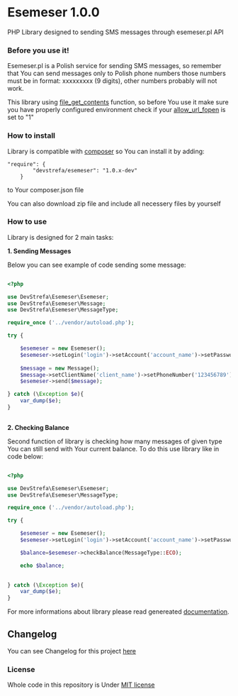 # Esemeser 1.0.0

PHP Library designed to sending SMS messages through esemeser.pl API

### Before you use it!

Esemeser.pl is a Polish service for sending SMS messages, so remember that You can send messages only to Polish phone numbers
those numbers must be in format: xxxxxxxxx (9 digits), other numbers probably will not work. 

This library using [file_get_contents](http://php.net/manual/en/function.file-get-contents.php) function, so before You use it make sure you have properly 
configured environment check if your [allow_url_fopen](http://php.net/manual/en/filesystem.configuration.php) is set to "1" 

### How to install

Library is compatible with [composer](https://getcomposer.org/) so You can install it by adding:
```code
"require": {
        "devstrefa/esemeser": "1.0.x-dev"
    }
```

to Your composer.json file

You can also download zip file and include all necessery files by yourself

### How to use

Library is designed for 2 main tasks: 

**1. Sending Messages**

Below you can see example of code sending some message:

```php

<?php

use DevStrefa\Esemeser\Esemeser;
use DevStrefa\Esemeser\Message;
use DevStrefa\Esemeser\MessageType;

require_once ('../vendor/autoload.php');

try {

    $esemeser = new Esemeser();
    $esemeser->setLogin('login')->setAccount('account_name')->setPassword('password');
    
    $message = new Message();
    $message->setClientName('client_name')->setPhoneNumber('123456789')->setMessage('test')->setMessageType(MessageType::ECO);
    $esemeser->send($message);

} catch (\Exception $e){
    var_dump($e);
}
   
```

**2. Checking Balance**

Second function of library is checking how many messages of given type You can still send with Your current balance. To do this use library like in code below:

```php

<?php

use DevStrefa\Esemeser\Esemeser;
use DevStrefa\Esemeser\MessageType;

require_once ('../vendor/autoload.php');

try {

    $esemeser = new Esemeser();
    $esemeser->setLogin('login')->setAccount('account_name')->setPassword('password');

    $balance=$esemeser->checkBalance(MessageType::ECO);

    echo $balance;
   

} catch (\Exception $e){
    var_dump($e);
}

```

For more informations about library please read genereated [documentation](http://devstrefa.github.io/esemeserDoc/).


## Changelog

You can see Changelog for this project [here](https://github.com/DevStrefa/esemeser/blob/master/CHANGELOG.md)

### License

Whole code in this repository is Under [MIT license](https://github.com/DevStrefa/esemeser/blob/master/LICENSE)